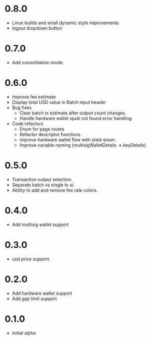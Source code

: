# 0.8.0
- Linux builds and small dynamic style improvements 
- logout dropdown button

# 0.7.0
- Add consolidation mode.

# 0.6.0
- Improve fee estimate
- Display total USD value in Batch input header
- Bug fixes
  - Clear batch tx estimate after output count changes.
  - Handle hardware wallet xpub not found error handling
- Code refactors
  - Enum for page routes
  - Refactor descriptor functions.
  - improve hardware wallet flow with state enum.
  - Improve variable naming (multisigWalletDetails -> keyDetails)

# 0.5.0
- Transaction output selection.
- Separate batch vs single tx ui.
- Ability to add and remove fee rate colors.

# 0.4.0
- Add multisig wallet support


# 0.3.0
- usd price support.

# 0.2.0

- Add hardware wallet support
- Add gap limit support

# 0.1.0

- Initial alpha 
